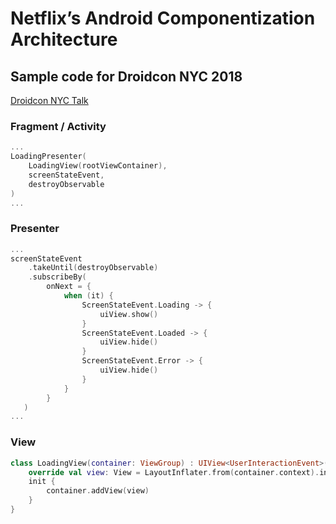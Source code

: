 # Netflix’s Android Componentization Architecture

## Sample code for Droidcon NYC 2018
[Droidcon NYC Talk](https://youtu.be/dS9gho9Rxn4)

### Fragment / Activity

~~~kotlin
...
LoadingPresenter(
    LoadingView(rootViewContainer),
    screenStateEvent,
    destroyObservable
)
...
~~~

### Presenter

~~~kotlin
...
screenStateEvent
    .takeUntil(destroyObservable)
    .subscribeBy(
        onNext = {
            when (it) {
                ScreenStateEvent.Loading -> {
                    uiView.show()
                }
                ScreenStateEvent.Loaded -> {
                    uiView.hide()
                }
                ScreenStateEvent.Error -> {
                    uiView.hide()
                }
            }
        }
   )
...   
~~~

### View

~~~kotlin
class LoadingView(container: ViewGroup) : UIView<UserInteractionEvent>(container) {
    override val view: View = LayoutInflater.from(container.context).inflate(R.layout.loading, container, false)
    init {
        container.addView(view)
    }
}
~~~

